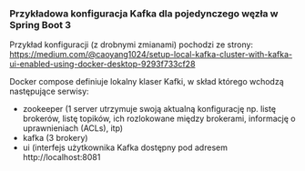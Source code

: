 ### Przykładowa konfiguracja Kafka dla pojedynczego węzła w Spring Boot 3 

Przykład konfiguracji (z drobnymi zmianami) pochodzi ze strony:
https://medium.com/@caoyang1024/setup-local-kafka-cluster-with-kafka-ui-enabled-using-docker-desktop-9293f733cf28

Docker compose definiuje lokalny klaser Kafki, w skład którego wchodzą następujące serwisy:
- zookeeper (1 server utrzymuje swoją aktualną konfigurację np. listę brokerów, listę topików, ich rozlokowane między brokerami, informację o uprawnieniach (ACLs), itp)
- kafka (3 brokery)
- ui (interfejs użytkownika Kafka dostępny pod adresem http://localhost:8081
